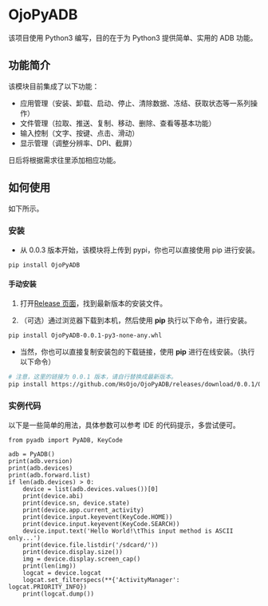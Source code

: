 # OjoPyADB

该项目使用 Python3 编写，目的在于为 Python3 提供简单、实用的 ADB 功能。

## 功能简介

该模块目前集成了以下功能：

* 应用管理（安装、卸载、启动、停止、清除数据、冻结、获取状态等一系列操作）
* 文件管理（拉取、推送、复制、移动、删除、查看等基本功能）
* 输入控制（文字、按键、点击、滑动）
* 显示管理（调整分辨率、DPI、截屏）

日后将根据需求往里添加相应功能。

## 如何使用

如下所示。

### 安装

* 从 0.0.3 版本开始，该模块将上传到 pypi，你也可以直接使用 pip 进行安装。

```bash
pip install OjoPyADB
```

#### 手动安装

1. 打开[Release 页面](https://github.com/HsOjo/OjoPyADB/releases)，找到最新版本的安装文件。

2. （可选）通过浏览器下载到本机，然后使用 **pip** 执行以下命令，进行安装。

```bash
pip install OjoPyADB-0.0.1-py3-none-any.whl
```

* 当然，你也可以直接复制安装包的下载链接，使用 **pip** 进行在线安装。（执行以下命令）

```bash
# 注意，这里的链接为 0.0.1 版本，请自行替换成最新版本。
pip install https://github.com/HsOjo/OjoPyADB/releases/download/0.0.1/OjoPyADB-0.0.1-py3-none-any.whl
```

### 实例代码

以下是一些简单的用法，具体参数可以参考 IDE 的代码提示，多尝试便可。

```python3
from pyadb import PyADB, KeyCode

adb = PyADB()
print(adb.version)
print(adb.devices)
print(adb.forward.list)
if len(adb.devices) > 0:
    device = list(adb.devices.values())[0]
    print(device.abi)
    print(device.sn, device.state)
    print(device.app.current_activity)
    print(device.input.keyevent(KeyCode.HOME))
    print(device.input.keyevent(KeyCode.SEARCH))
    device.input.text('Hello World!\tThis input method is ASCII only...')
    print(device.file.listdir('/sdcard/'))
    print(device.display.size())
    img = device.display.screen_cap()
    print(len(img))
    logcat = device.logcat
    logcat.set_filterspecs(**{'ActivityManager': logcat.PRIORITY_INFO})
    print(logcat.dump())
```
